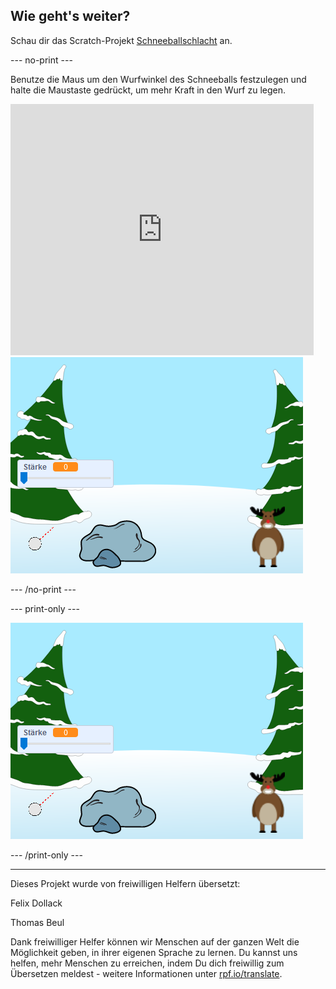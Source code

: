 ## Wie geht's weiter?

Schau dir das Scratch-Projekt [Schneeballschlacht](https://projects.raspberrypi.org/de-DE/projects/snowball-fight) an.

--- no-print ---

Benutze die Maus um den Wurfwinkel des Schneeballs festzulegen und halte die Maustaste gedrückt, um mehr Kraft in den Wurf zu legen.

<div class="scratch-preview">
  <iframe allowtransparency="true" width="485" height="402" src="https://scratch.mit.edu/projects/embed/302159331/?autostart=true" frameborder="0" scrolling="no"></iframe>
  <img src="images/snow-final.png">
</div>

--- /no-print ---

--- print-only ---

![fertiges Projekt](images/snow-final.png)

--- /print-only ---


***
Dieses Projekt wurde von freiwilligen Helfern übersetzt:

Felix Dollack

Thomas Beul

Dank freiwilliger Helfer können wir Menschen auf der ganzen Welt die Möglichkeit geben, in ihrer eigenen Sprache zu lernen. Du kannst uns helfen, mehr Menschen zu erreichen, indem Du dich freiwillig zum Übersetzen meldest - weitere Informationen unter [rpf.io/translate](https://rpf.io/translate).
